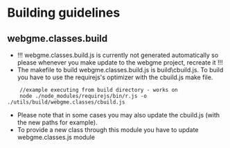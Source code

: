 # Building guidelines

## webgme.classes.build   

   * !!! webgme.classes.build.js is currently not generated automatically so please whenever you make update to the webgme project, recreate it !!!
   * The makefile to build webgme.classes.build.js is build\cbuild.js. To build you have to use the requirejs's optimizer with the cbuild.js make file.
```
    //example executing from build directory - works on 
    node ./node_modules/requirejs/bin/r.js -o ./utils/build/webgme.classes/cbuild.js
```
   * Please note that in some cases you may also update the cbuild.js (with the new paths for example).
   * To provide a new class through this module you have to update webgme.classes.js module

 